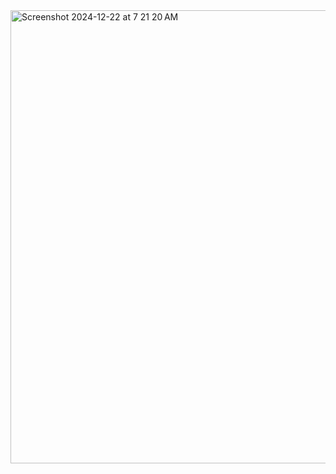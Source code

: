 <img width="725" alt="Screenshot 2024-12-22 at 7 21 20 AM" src="https://github.com/user-attachments/assets/92ba492e-bad2-48c5-9cac-26d4205a84f4" />
